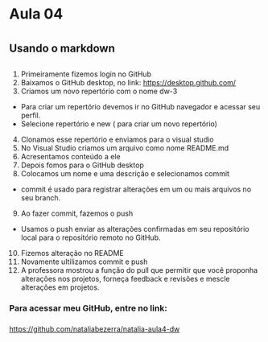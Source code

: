 # Aula 04 <h1>
## Usando o markdown <h2>

1. Primeiramente fizemos login no GitHub
2. Baixamos o GitHub desktop, no link:
<https://desktop.github.com/>
3. Criamos um novo repertório com o nome dw-3
* Para criar um repertório devemos ir no GitHub navegador e acessar seu perfil.
* Selecione repertório e new ( para criar um novo repertório)
4. Clonamos esse repertório e enviamos para o visual studio
5. No Visual Studio criamos um arquivo como nome README.md 
6. Acresentamos conteúdo a ele
7. Depois fomos para o GitHub desktop 
8. Colocamos um nome e uma descrição e selecionamos commit
* commit é usado para registrar alterações em um ou mais arquivos no seu branch.
9. Ao fazer commit, fazemos o push
* Usamos o push enviar as alterações confirmadas em seu repositório local para o repositório remoto no GitHub.
10. Fizemos alteração no README 
11. Novamente ultilizamos commit e push
12. A professora mostrou a função do pull que permitir que você proponha alterações nos projetos, forneça feedback e revisões e mescle alterações em projetos.


### Para acessar meu GitHub, entre no link: <h3>
<https://github.com/nataliabezerra/natalia-aula4-dw>